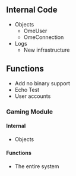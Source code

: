 ## Internal Code
- Objects
  - OmeUser
  - OmeConnection
- Logs
  - New infrastructure

## Functions
- Add no binary support
- Echo Test
- User accounts
 ### Gaming Module
 #### Internal
 - Objects
 #### Functions
 - The entire system
